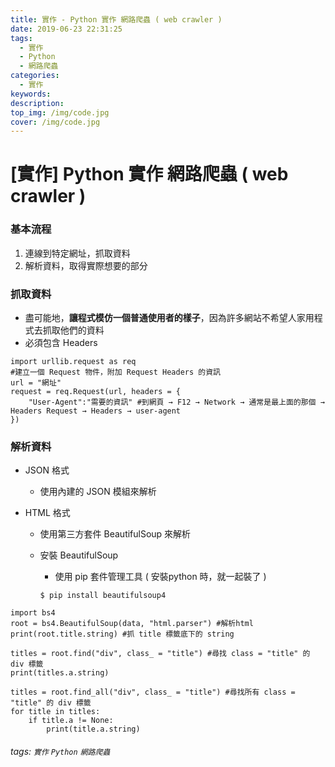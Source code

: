 ```yaml
---
title: 實作 - Python 實作 網路爬蟲 ( web crawler )
date: 2019-06-23 22:31:25
tags:
  - 實作
  - Python
  - 網路爬蟲
categories:
  - 實作
keywords:
description:
top_img: /img/code.jpg
cover: /img/code.jpg
---
```

# [實作] Python 實作 網路爬蟲 ( web crawler )

### 基本流程

1. 連線到特定網址，抓取資料
2. 解析資料，取得實際想要的部分

### 抓取資料

* 盡可能地，**讓程式模仿一個普通使用者的樣子**，因為許多網站不希望人家用程式去抓取他們的資料
* 必須包含 Headers

```python=
import urllib.request as req
#建立一個 Request 物件，附加 Request Headers 的資訊
url = "網址"
request = req.Request(url, headers = {
    "User-Agent":"需要的資訊" #到網頁 → F12 → Network → 通常是最上面的那個 → Headers Request → Headers → user-agent
})
```

### 解析資料

* JSON 格式

    * 使用內建的 JSON 模組來解析

* HTML 格式

    * 使用第三方套件 BeautifulSoup 來解析
    * 安裝 BeautifulSoup

        * 使用 pip 套件管理工具 ( 安裝python 時，就一起裝了 )

        ```=
        $ pip install beautifulsoup4
        ```

```python=
import bs4
root = bs4.BeautifulSoup(data, "html.parser") #解析html
print(root.title.string) #抓 title 標籤底下的 string

titles = root.find("div", class_ = "title") #尋找 class = "title" 的 div 標籤
print(titles.a.string)

titles = root.find_all("div", class_ = "title") #尋找所有 class = "title" 的 div 標籤
for title in titles:
    if title.a != None:
        print(title.a.string)
```

###### tags: `實作` `Python` `網路爬蟲`